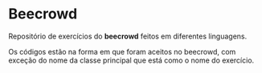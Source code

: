 # Beecrowd

Repositório de exercícios do **beecrowd** feitos em diferentes linguagens.

Os códigos estão na forma em que foram aceitos no beecrowd, com exceção 
do nome da classe principal que está como o nome do exercício.
